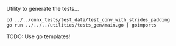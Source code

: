 Utility to generate the tests...

```shell
cd ../../onnx_tests/test_data/test_conv_with_strides_padding
go run ../../../utilities/tests_gen/main.go | goimports
```

TODO: Use go templates!
